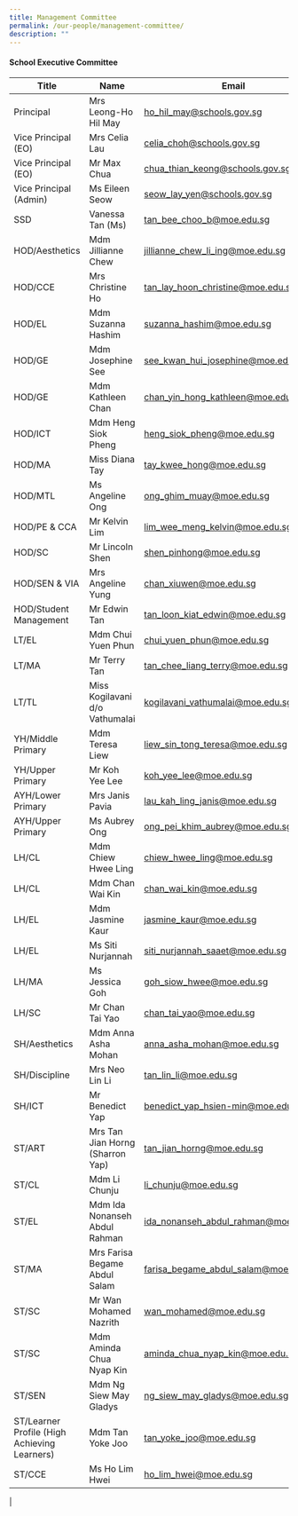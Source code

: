 ```yaml
---
title: Management Committee
permalink: /our-people/management-committee/
description: ""
---
```

####  School Executive Committee



| Title | Name | Email |
| -------- | -------- | -------- |
|	Principal	|Mrs Leong-Ho Hil May 	|[ho_hil_may@schools.gov.sg](mailto:ho_hil_may@schools.gov.sg)|
|	Vice Principal (EO)	| Mrs	Celia Lau  	|	[celia_choh@schools.gov.sg](mailto:celia_choh@schools.gov.sg)|
|	Vice Principal (EO)	|	Mr Max Chua 	|	[chua_thian_keong@schools.gov.sg](mailto:chua_thian_keong@schools.gov.sg)|
|	Vice Principal (Admin)	|	Ms Eileen Seow 	|[seow_lay_yen@schools.gov.sg](mailto:seow_lay_yen@schools.gov.sg)|
|	SSD	|	Vanessa Tan (Ms)	|[tan_bee_choo_b@moe.edu.sg](mailto:tan_bee_choo_b@moe.edu.sg)|
|	HOD/Aesthetics	| Mdm	Jillianne Chew 	|[jillianne_chew_li_ing@moe.edu.sg](mailto:jillianne_chew_li_ing@moe.edu.sg)|
|	HOD/CCE	|	Mrs Christine Ho 	|[tan_lay_hoon_christine@moe.edu.sg](mailto:tan_lay_hoon_christine@moe.edu.sg)|
|	HOD/EL	|	Mdm Suzanna Hashim 	|	[suzanna_hashim@moe.edu.sg](mailto:suzanna_hashim@moe.edu.sg)|
|	HOD/GE	|	Mdm Josephine See 	|	[see_kwan_hui_josephine@moe.edu.sg](mailto:see_kwan_hui_josephine@moe.edu.sg)|
|	HOD/GE	| Mdm	Kathleen Chan  	|[chan_yin_hong_kathleen@moe.edu.sg](mailto:chan_yin_hong_kathleen@moe.edu.sg)|
|	HOD/ICT	|Mdm Heng Siok Pheng 	|[heng_siok_pheng@moe.edu.sg](mailto:heng_siok_pheng@moe.edu.sg)|
|	HOD/MA	|Miss	Diana Tay 	|	[tay_kwee_hong@moe.edu.sg](mailto:tay_kwee_hong@moe.edu.sg)|
|	HOD/MTL	|Ms	Angeline Ong 	|[ong_ghim_muay@moe.edu.sg](mailto:ong_ghim_muay@moe.edu.sg)|
|	HOD/PE & CCA	|Mr Kelvin Lim	|[lim_wee_meng_kelvin@moe.edu.sg](mailto:lim_wee_meng_kelvin@moe.edu.sg)|
|	HOD/SC	|	Mr Lincoln Shen	|[shen_pinhong@moe.edu.sg](mailto:shen_pinhong@moe.edu.sg)|
|	HOD/SEN & VIA	|	Mrs Angeline Yung 	|[chan_xiuwen@moe.edu.sg](mailto:chan_xiuwen@moe.edu.sg)|
|	HOD/Student Management	|	Mr Edwin Tan	|	[tan_loon_kiat_edwin@moe.edu.sg](mailto:tan_loon_kiat_edwin@moe.edu.sg)|
|	LT/EL	|	Mdm Chui Yuen Phun 	|[chui_yuen_phun@moe.edu.sg](mailto:chui_yuen_phun@moe.edu.sg)|
|	LT/MA	|	Mr Terry Tan	|	[tan_chee_liang_terry@moe.edu.sg](mailto:tan_chee_liang_terry@moe.edu.sg)|
|	LT/TL	|	Miss Kogilavani d/o Vathumalai 	|[kogilavani_vathumalai@moe.edu.sg](mailto:kogilavani_vathumalai@moe.edu.sg)|
|	YH/Middle Primary	|Mdm Teresa Liew 	|[liew_sin_tong_teresa@moe.edu.sg](mailto:liew_sin_tong_teresa@moe.edu.sg)|
|	YH/Upper Primary	|	Mr Koh Yee Lee 	|[koh_yee_lee@moe.edu.sg](mailto:koh_yee_lee@moe.edu.sg)|
|	AYH/Lower Primary	|	Mrs Janis Pavia	|	[lau_kah_ling_janis@moe.edu.sg](mailto:lau_kah_ling_janis@moe.edu.sg)|
|	AYH/Upper Primary	|Ms Aubrey Ong  |	[ong_pei_khim_aubrey@moe.edu.sg](mailto:ong_pei_khim_aubrey@moe.edu.sg)|
|	LH/CL	|	Mdm Chiew Hwee Ling |	[chiew_hwee_ling@moe.edu.sg](mailto:chiew_hwee_ling@moe.edu.sg)|
|	LH/CL	|	Mdm Chan Wai Kin 	|	[chan_wai_kin@moe.edu.sg](mailto:chan_wai_kin@moe.edu.sg)|
|	LH/EL	|Mdm Jasmine Kaur	|	[jasmine_kaur@moe.edu.sg](mailto:jasmine_kaur@moe.edu.sg)|
|	LH/EL	|	Ms Siti Nurjannah 	|[siti_nurjannah_saaet@moe.edu.sg](mailto:siti_nurjannah_saaet@moe.edu.sg)|
|	LH/MA	|Ms Jessica Goh 	|	[goh_siow_hwee@moe.edu.sg](mailto:goh_siow_hwee@moe.edu.sg)|
|	LH/SC	|	Mr Chan Tai Yao		|[chan_tai_yao@moe.edu.sg](mailto:chan_tai_yao@moe.edu.sg)|
|	SH/Aesthetics	|Mdm Anna Asha Mohan 	|	[anna_asha_mohan@moe.edu.sg](mailto:anna_asha_mohan@moe.edu.sg)|
|	SH/Discipline	|	Mrs Neo Lin Li 	|[tan_lin_li@moe.edu.sg](mailto:tan_lin_li@moe.edu.sg)|
|	SH/ICT	|Mr Benedict Yap	|	[benedict_yap_hsien-min@moe.edu.sg](mailto:benedict_yap_hsien-min@moe.edu.sg)|
ST/ART 	|	Mrs Tan Jian Horng (Sharron Yap)	|	tan_jian_horng@moe.edu.sg	|[tan_jian_horng@moe.edu.sg](mailto:tan_jian_horng@moe.edu.sg)|
ST/CL	|	Mdm Li Chunju	|	li_chunju@moe.edu.sg	|[li_chunju@moe.edu.sg](mailto:li_chunju@moe.edu.sg)|
ST/EL	|	Mdm Ida Nonanseh Abdul Rahman	|	ida_nonanseh_abdul_rahman@moe.edu.sg	|[ida_nonanseh_abdul_rahman@moe.edu.sg](mailto:ida_nonanseh_abdul_rahman@moe.edu.sg)|
ST/MA	|	Mrs Farisa Begame Abdul Salam 	|	farisa_begame_abdul_salam@moe.edu.sg	|[farisa_begame_abdul_salam@moe.edu.sg](mailto:farisa_begame_abdul_salam@moe.edu.sg)|
ST/SC	|	Mr Wan Mohamed Nazrith	|	wan_mohamed@moe.edu.sg	|[wan_mohamed@moe.edu.sg](mailto:wan_mohamed@moe.edu.sg)|
ST/SC 	|Mdm Aminda Chua Nyap Kin	|	aminda_chua_nyap_kin@moe.edu.sg	|[aminda_chua_nyap_kin@moe.edu.sg](mailto:aminda_chua_nyap_kin@moe.edu.sg)|
ST/SEN	| Mdm	Ng Siew May Gladys  |	ng_siew_may_gladys@moe.edu.sg	|[ng_siew_may_gladys@moe.edu.sg](mailto:ng_siew_may_gladys@moe.edu.sg)|
ST/Learner Profile (High Achieving Learners)	|Mdm Tan Yoke Joo	|	tan_yoke_joo@moe.edu.sg	|[tan_yoke_joo@moe.edu.sg](mailto:tan_yoke_joo@moe.edu.sg)|
|	ST/CCE	|Ms Ho Lim Hwei	|[ho_lim_hwei@moe.edu.sg](mailto:ho_lim_hwei@moe.edu.sg)|
 |